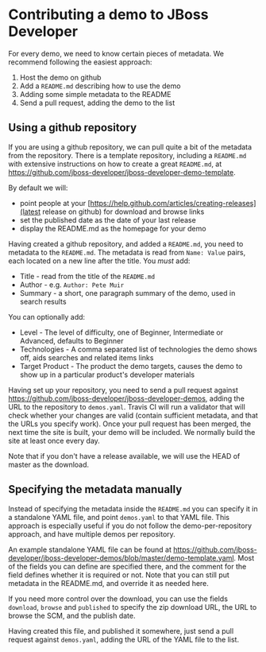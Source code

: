Contributing a demo to JBoss Developer
======================================

For every demo, we need to know certain pieces of metadata. We recommend following the easiest approach:

1. Host the demo on github
2. Add a `README.md` describing how to use the demo
3. Adding some simple metadata to the README
4. Send a pull request, adding the demo to the list

Using a github repository
-------------------------

If you are using a github repository, we can pull quite a bit of the metadata from the repository. There is a template repository, including a `README.md` with extensive instructions on how to create a great `README.md`, at <https://github.com/jboss-developer/jboss-developer-demo-template>.

By default we will:

* point people at your [https://help.github.com/articles/creating-releases](latest release on github) for download and browse links
* set the published date as the date of your last release
* display the README.md as the homepage for your demo

Having created a github repository, and added a `README.md`, you need to metadata to the `README.md`. The metadata is read from `Name: Value` pairs, each located on a new line after the title. You *must* add:

* Title - read from the title of the `README.md`
* Author - e.g. `Author: Pete Muir`
* Summary - a short, one paragraph summary of the demo, used in search results

You can optionally add:

* Level - The level of difficulty, one of Beginner, Intermediate or Advanced, defaults to Beginner
* Technologies - A comma separated list of technologies the demo shows off, aids searches and related items links
* Target Product - The product the demo targets, causes the demo to show up in a particular product's developer materials

Having set up your repository, you need to send a pull request against <https://github.com/jboss-developer/jboss-developer-demos>, adding the URL to the repository to `demos.yaml`. Travis CI will run a validator that will check whether your changes are valid (contain sufficient metadata, and that the URLs you specify work). Once your pull request has been merged, the next time the site is built, your demo will be included. We normally build the site at least once every day.

Note that if you don't have a release available, we will use the HEAD of master as the download.

Specifying the metadata manually
--------------------------------

Instead of specifying the metadata inside the `README.md` you can specify it in a standalone YAML file, and point `demos.yaml` to that YAML file. This approach is especially useful if you do not follow the demo-per-repository approach, and have multiple demos per repository.

An example standalone YAML file can be found at <https://github.com/jboss-developer/jboss-developer-demos/blob/master/demo-template.yaml>. Most of the fields you can define are specified there, and the comment for the field defines whether it is required or not. Note that you can still put metadata in the README.md, and override it as needed here.

If you need more control over the download, you can use the fields `download`, `browse` and `published` to specify the zip download URL, the URL to browse the SCM, and the publish date.

Having created this file, and published it somewhere, just send a pull request against `demos.yaml`, adding the URL of the YAML file to the list.

